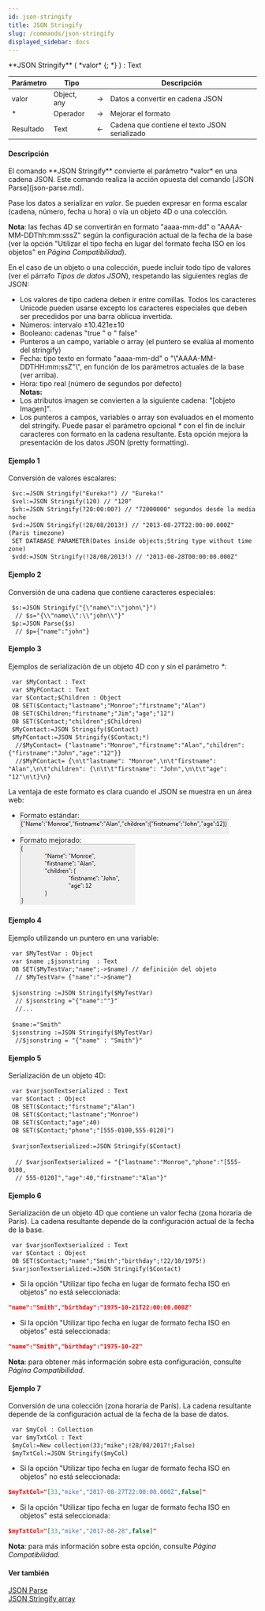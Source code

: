 ```yaml
---
id: json-stringify
title: JSON Stringify
slug: /commands/json-stringify
displayed_sidebar: docs
---
```


<!--REF #_command_.JSON Stringify.Syntax-->**JSON Stringify** ( *valor* {; *} ) : Text<!-- END REF-->
<!--REF #_command_.JSON Stringify.Params-->
| Parámetro | Tipo |  | Descripción |
| --- | --- | --- | --- |
| valor | Object, any | &#8594;  | Datos a convertir en cadena JSON |
| * | Operador | &#8594;  | Mejorar el formato |
| Resultado | Text | &#8592; | Cadena que contiene el texto JSON serializado |

<!-- END REF-->

#### Descripción 

<!--REF #_command_.JSON Stringify.Summary-->El comando **JSON Stringify** convierte el parámetro *valor* en una cadena JSON.<!-- END REF--> Este comando realiza la acción opuesta del comando [JSON Parse](json-parse.md).  
  
Pase los datos a serializar en *valor*. Se pueden expresar en forma escalar (cadena, número, fecha u hora) o vía un objeto 4D o una colección.

**Nota**: las fechas 4D se convertirán en formato "aaaa-mm-dd" o "AAAA-MM-DDThh:mm:sssZ" según la configuración actual de la fecha de la base (ver la opción "Utilizar el tipo fecha en lugar del formato fecha ISO en los objetos" en *Página Compatibilidad*).

En el caso de un objeto o una colección, puede incluir todo tipo de valores (ver el párrafo *Tipos de datos JSON*), respetando las siguientes reglas de JSON:

* Los valores de tipo cadena deben ir entre comillas. Todos los caracteres Unicode pueden usarse excepto los caracteres especiales que deben ser precedidos por una barra oblicua invertida.
* Números: intervalo ±10.421e±10
* Booleano: cadenas "true " o " false"
* Punteros a un campo, variable o array (el puntero se evalúa al momento del stringify)
* Fecha: tipo texto en formato "aaaa-mm-dd" o "\\"AAAA-MM-DDTHH:mm:ssZ"\\", en función de los parámetros actuales de la base (ver arriba).
* Hora: tipo real (número de segundos por defecto)  
**Notas:**
* Los atributos imagen se convierten a la siguiente cadena: "\[objeto Imagen\]".
* Los punteros a campos, variables o array son evaluados en el momento del stringify.
Puede pasar el parámetro opcional *\** con el fin de incluir caracteres con formato en la cadena resultante. Esta opción mejora la presentación de los datos JSON (pretty formatting).

#### Ejemplo 1 

Conversión de valores escalares:

```4d
 $vc:=JSON Stringify("Eureka!") // "Eureka!"
 $vel:=JSON Stringify(120) // "120"
 $vh:=JSON Stringify(?20:00:00?) // "72000000" segundos desde la media noche
 $vd:=JSON Stringify(!28/08/2013!) // "2013-08-27T22:00:00.000Z" (Paris timezone)
 SET DATABASE PARAMETER(Dates inside objects;String type without time zone)
 $vdd:=JSON Stringify(!28/08/2013!) // "2013-08-28T00:00:00.000Z"
```

#### Ejemplo 2 

Conversión de una cadena que contiene caracteres especiales:

```4d
 $s:=JSON Stringify("{\"name\":\"john\"}")
  // $s="{\\"name\\":\\"john\\"}"
 $p:=JSON Parse($s)
  // $p={"name":"john"}
```

#### Ejemplo 3 

Ejemplos de serialización de un objeto 4D con y sin el parámetro *\**:

```4d
 var $MyContact : Text
 var $MyPContact : Text
 var $Contact;$Children : Object
 OB SET($Contact;"lastname";"Monroe";"firstname";"Alan")
 OB SET($Children;"firstname";"Jim";"age";"12")
 OB SET($Contact;"children";$Children)
 $MyContact:=JSON Stringify($Contact)
 $MyPContact:=JSON Stringify($Contact;*)
  //$MyContact= {"lastname":"Monroe","firstname":"Alan","children":{"firstname":"John","age":"12"}}
  //$MyPContact= {\n\t"lastname": "Monroe",\n\t"firstname": "Alan",\n\t"children": {\n\t\t"firstname": "John",\n\t\t"age": "12"\n\t}\n}
```

La ventaja de este formato es clara cuando el JSON se muestra en un área web:

* Formato estándar:  
![](../assets/en/commands/pict1205013.fr.png)
* Formato mejorado:  
![](../assets/en/commands/pict1205011.fr.png)

#### Ejemplo 4 

Ejemplo utilizando un puntero en una variable:

```4d
 var $MyTestVar : Object
 var $name ;$jsonstring  : Text
 OB SET($MyTestVar;"name";->$name) // definición del objeto
  // $MyTestVar= {"name":"->$name"}
 
 $jsonstring :=JSON Stringify($MyTestVar)
  // $jsonstring ="{"name":""}"
  //...
 
 $name:="Smith"
 $jsonstring :=JSON Stringify($MyTestVar)
  //$jsonstring = "{"name" : "Smith"}"
```

#### Ejemplo 5 

Serialización de un objeto 4D:

```4d
 var $varjsonTextserialized : Text
 var $Contact : Object
 OB SET($Contact;"firstname";"Alan")
 OB SET($Contact;"lastname";"Monroe")
 OB SET($Contact;"age";40)
 OB SET($Contact;"phone";"[555-0100,555-0120]")
 
 $varjsonTextserialized:=JSON Stringify($Contact)
 
  // $varjsonTextserialized = "{"lastname":"Monroe","phone":"[555-0100,
  // 555-0120]","age":40,"firstname":"Alan"}"
```

#### Ejemplo 6 

Serialización de un objeto 4D que contiene un valor fecha (zona horaria de París). La cadena resultante depende de la configuración actual de la fecha de la base.

```4d
 var $varjsonTextserialized : Text
 var $Contact : Object
 OB SET($Contact;"name";"Smith";"birthday";!22/10/1975!)
 $varjsonTextserialized:=JSON Stringify($Contact)
```

* Si la opción "Utilizar tipo fecha en lugar de formato fecha ISO en objetos" no está seleccionada:  
```json  
"name":"Smith","birthday":"1975-10-21T22:00:00.000Z"  
```
* Si la opción "Utilizar tipo fecha en lugar de formato fecha ISO en objetos" está seleccionada:  
```json  
"name":"Smith","birthday":"1975-10-22"  
```

**Nota**: para obtener más información sobre esta configuración, consulte *Página Compatibilidad*.

#### Ejemplo 7 

Conversión de una colección (zona horaria de París). La cadena resultante depende de la configuración actual de la fecha de la base de datos.

```4d
 var $myCol : Collection
 var $myTxtCol : Text
 $myCol:=New collection(33;"mike";!28/08/2017!;False)
 $myTxtCol:=JSON Stringify($myCol)
```

* Si la opción "Utilizar tipo fecha en lugar de formato fecha ISO en objetos" no está seleccionada:  
```json  
$myTxtCol="[33,"mike","2017-08-27T22:00:00.000Z",false]"  
```
* Si la opción "Utilizar tipo fecha en lugar de formato fecha ISO en objetos" está seleccionada:  
```json  
$myTxtCol="[33,"mike","2017-08-28",false]"  
```

**Nota**: para más información sobre esta opción, consulte *Página Compatibilidad*.

#### Ver también 

[JSON Parse](json-parse.md)  
[JSON Stringify array](json-stringify-array.md)  